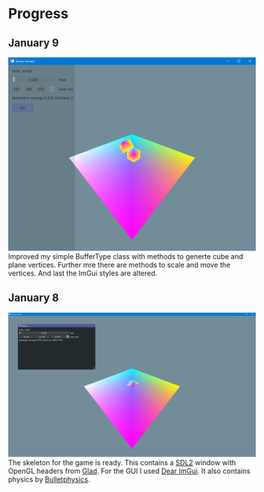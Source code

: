 # Progress

## January 9
![Screenshot 02](progress/screenshot02.png)
Improved my simple BufferType class with methods to generte cube and plane vertices. Further mre there are methods to scale and move the vertices. And last the ImGui styles are altered.

## January 8
![Screenshot 01](progress/screenshot01.png)
The skeleton for the game is ready. This contains a [SDL2](https://www.libsdl.org/download-2.0.php) window with OpenGL headers from [Glad](https://github.com/Dav1dde/glad). For the GUI I used [Dear ImGui](https://github.com/ocornut/imgui). It also contains physics by [Bulletphysics](https://pybullet.org/wordpress/).
